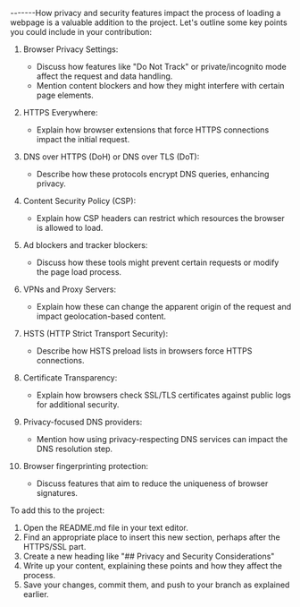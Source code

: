 -------How privacy and security features impact the process of loading a webpage is a valuable addition to the project. Let's outline some key points you could include in your contribution:

1. Browser Privacy Settings:
   - Discuss how features like "Do Not Track" or private/incognito mode affect the request and data handling.
   - Mention content blockers and how they might interfere with certain page elements.

2. HTTPS Everywhere:
   - Explain how browser extensions that force HTTPS connections impact the initial request.

3. DNS over HTTPS (DoH) or DNS over TLS (DoT):
   - Describe how these protocols encrypt DNS queries, enhancing privacy.

4. Content Security Policy (CSP):
   - Explain how CSP headers can restrict which resources the browser is allowed to load.

5. Ad blockers and tracker blockers:
   - Discuss how these tools might prevent certain requests or modify the page load process.

6. VPNs and Proxy Servers:
   - Explain how these can change the apparent origin of the request and impact geolocation-based content.

7. HSTS (HTTP Strict Transport Security):
   - Describe how HSTS preload lists in browsers force HTTPS connections.

8. Certificate Transparency:
   - Explain how browsers check SSL/TLS certificates against public logs for additional security.

9. Privacy-focused DNS providers:
   - Mention how using privacy-respecting DNS services can impact the DNS resolution step.

10. Browser fingerprinting protection:
    - Discuss features that aim to reduce the uniqueness of browser signatures.

To add this to the project:

1. Open the README.md file in your text editor.
2. Find an appropriate place to insert this new section, perhaps after the HTTPS/SSL part.
3. Create a new heading like "## Privacy and Security Considerations"
4. Write up your content, explaining these points and how they affect the process.
5. Save your changes, commit them, and push to your branch as explained earlier.

